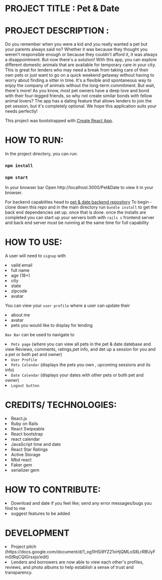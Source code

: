 # PROJECT TITLE : Pet & Date

# PROJECT DESCRIPTION :

Do you remember when you were a kid and you really wanted a pet but your parents always said no? Whether it was because they thought you weren't responsible enough or because they couldn't afford it, it was always a disappointment. But now there's a solution! With this app, you can explore different domestic animals that are available for temporary care in your city. This is great for lenders who may  need a break from taking care of their own pets or just want to go on a quick weekend getaway without having to worry about finding a sitter in time. It's a flexible and spontaneous way to enjoy the company of animals without the long-term commitment. But wait, there's more! As you know, most pet owners have a deep love and bond with their four-legged friends, so why not create similar bonds with fellow animal lovers? The app has a dating feature that allows lenders to join the pet session, but it's completely optional. We hope this application suits your needs perfectly!



This project was bootstrapped with [Create React App](https://github.com/facebook/create-react-app).

# HOW TO RUN:

In the project directory, you can run:
### `npm install`

### `npm start`

In your browser bar 
Open  http://localhost:3000/Pet&Date to view it in your browser.

For backend capabilites head to [pet & date backend repository](https://github.com/yaalese1/Pet-date_backend)
To begin - clone down this repo and in the main directory run `bundle install` to get the back end dependencies set up. once that is done.
once the installs are completed you can start up your servers both with `rails s` frontend server and back end server must be running at the same time for full capability

# HOW TO USE:


A user will need to `signup` with  <li/> vaild email  <li/> full name <li/>age (18+)  <li/> city  <li/> state <li/> zipcode <li/> avatar 

You can view your `user profile` where a user can update their <li/> about me <li/> avatar <li/> pets you would like to display for lending

 `Nav Bar` can be used to navigate to <li/> `Pets page` (where you can view all pets in the pet & date datebase and view Reviews, comments, ratings,pet info, and det up a session for you and a pet or both pet and owner) <li/> `User Profile` <li/> `Pets Calendar` (displays the pets you own , upcoming sessions and its info) <li/> `Date Calendar` (displays your dates with other pets or both pet and owner) <li/> `Logout button`

# CREDITS/ TECHNOLOGIES:
<li/> React.js 
<li/> Ruby on Rails 
<li/> React Swipeable
<li/> React bootstrap 
<li/> react calendar
<li/> JavaScript time and date
<li/> React Star Ratings
<li/> Active Storage 
<li/> Mbd react
<li/> Faker gem 
<li/> serializer gem



# HOW TO CONTRIBUTE:
<li/> Download and date if you feel like; send any error messages/bugs you find to me
<li/> suggest features to be added


# DEVELOPMENT 
<li/> Project pitch (https://docs.google.com/document/d/1_og1IHSi9YZ21oHjQMLoS8LrRBUyFmStRqCQlGrsxjo/edit)
<li/> Lenders and borrowers are now able to view each other's profiles, reviews, and photo albums to help establish a sense of trust and transparency.
<!--
### `npm test`

Launches the test runner in the interactive watch mode.\
See the section about [running tests](https://facebook.github.io/create-react-app/docs/running-tests) for more information.

### `npm run build`

Builds the app for production to the `build` folder.\
It correctly bundles React in production mode and optimizes the build for the best performance.

The build is minified and the filenames include the hashes.\
Your app is ready to be deployed!

See the section about [deployment](https://facebook.github.io/create-react-app/docs/deployment) for more information.

### `npm run eject`

**Note: this is a one-way operation. Once you `eject`, you can't go back!**

If you aren't satisfied with the build tool and configuration choices, you can `eject` at any time. This command will remove the single build dependency from your project.

Instead, it will copy all the configuration files and the transitive dependencies (webpack, Babel, ESLint, etc) right into your project so you have full control over them. All of the commands except `eject` will still work, but they will point to the copied scripts so you can tweak them. At this point you're on your own.

You don't have to ever use `eject`. The curated feature set is suitable for small and middle deployments, and you shouldn't feel obligated to use this feature. However we understand that this tool wouldn't be useful if you couldn't customize it when you are ready for it.

## Learn More

You can learn more in the [Create React App documentation](https://facebook.github.io/create-react-app/docs/getting-started).

To learn React, check out the [React documentation](https://reactjs.org/).

### Code Splitting

This section has moved here: [https://facebook.github.io/create-react-app/docs/code-splitting](https://facebook.github.io/create-react-app/docs/code-splitting)

### Analyzing the Bundle Size

This section has moved here: [https://facebook.github.io/create-react-app/docs/analyzing-the-bundle-size](https://facebook.github.io/create-react-app/docs/analyzing-the-bundle-size)

### Making a Progressive Web App

This section has moved here: [https://facebook.github.io/create-react-app/docs/making-a-progressive-web-app](https://facebook.github.io/create-react-app/docs/making-a-progressive-web-app)

### Advanced Configuration

This section has moved here: [https://facebook.github.io/create-react-app/docs/advanced-configuration](https://facebook.github.io/create-react-app/docs/advanced-configuration)

### Deployment

This section has moved here: [https://facebook.github.io/create-react-app/docs/deployment](https://facebook.github.io/create-react-app/docs/deployment)

### `npm run build` fails to minify

This section has moved here: [https://facebook.github.io/create-react-app/docs/troubleshooting#npm-run-build-fails-to-minify](https://facebook.github.io/create-react-app/docs/troubleshooting#npm-run-build-fails-to-minify)


